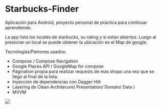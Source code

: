 # Starbucks-Finder

Aplicación para Android, proyecto personal de práctica para continuar aprendiendo.

La app lista los locales de starbucks, su rating y si estan abiertos.
Luego al presionar un local se puede obtener la ubicación en el Map de google.

Tecnologias/Patrones usados:

- Compose / Compose Navigation
- Google Places API / GoogleMap for compose
- Pagination propia para realizar requests de mas shops una vez que se llego al final de la lista.
- Inyección de dependencias con Dagger Hilt
- Layering de Clean Architecure( Presentation/ Domain/ Data )
- MVVM

![](https://github.com/JDuzy/Starbucks-Finder/blob/master/starbucksFinder.gif)
